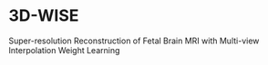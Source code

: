 # 3D-WISE
Super-resolution Reconstruction of Fetal Brain MRI with Multi-view Interpolation Weight Learning
